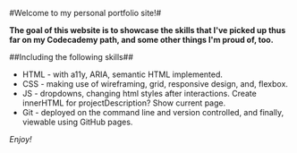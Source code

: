 #Welcome to my personal portfolio site!#

**The goal of this website is to showcase the skills that I've picked up thus far on my Codecademy path, and some other things I'm proud of, too.**

##Including the following skills##
+ HTML - with a11y, ARIA, semantic HTML implemented.
+ CSS - making use of wireframing, grid, responsive design, and, flexbox.
+ JS - dropdowns, changing html styles after interactions.
    Create innerHTML for projectDescription?
    Show current page.
+ Git - deployed on the command line and version controlled, and finally, viewable using GitHub pages.

*Enjoy!*
